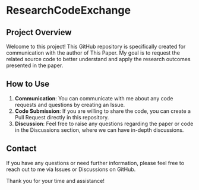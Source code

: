 # ResearchCodeExchange

## Project Overview

Welcome to this project! This GitHub repository is specifically created for communication with the author of This Paper. My goal is to request the related source code to better understand and apply the research outcomes presented in the paper.

## How to Use

1. **Communication**: You can communicate with me about any code requests and questions by creating an Issue.
2. **Code Submission**: If you are willing to share the code, you can create a Pull Request directly in this repository.
3. **Discussion**: Feel free to raise any questions regarding the paper or code in the Discussions section, where we can have in-depth discussions.

## Contact

If you have any questions or need further information, please feel free to reach out to me via Issues or Discussions on GitHub.

Thank you for your time and assistance!
